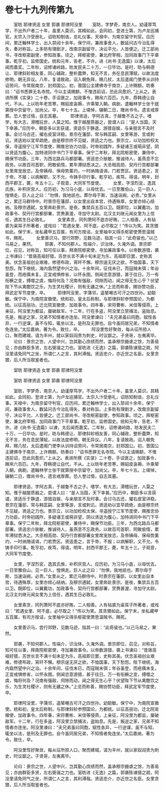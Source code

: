 # 卷七十九列传第九

　　室昉 耶律贤适 女里 郭袭 耶律阿没里 　　室昉，字梦奇，南京人。幼谨厚笃学，不出外户者二十年，虽里人莫识。其精如此。会同初，登进士第，为卢龙巡捕官。太宗入汴受册礼，诏昉知制诰，总礼仪事。天禄中，为南京留守判官。应历间，累迁翰林学士，出入禁闼十余年。保宁间，兼政事舍人，数延问古今治乱得失，奏对称旨。上多昉有理剧才，改南京副留守，决讼平允，人皆便之。迁工部尚书，寻改枢密副使，参知政事。顷之，拜枢密使，兼北府宰相，加同政事门下平章事。乾亨初，监修国史。统和元年，告老，不许。进《尚书·无逸篇》以谏，太后闻而嘉奖。二年秋，诏修诸岭路，昉发民夫二十万，一日毕功。是时，昉与韩德让、耶律斜轸相友善，同心辅政，整析蠹弊，知无不言，务在息民薄赋，以故法度修明，朝无异议。八年，复请致政。诏入朝免拜，赐几杖，太后遣阁门使李从训持诏劳问，令常居南京，封郑国公。初，晋国公主建佛寺于南京，上许赐额。昉奏曰：“诏书悉罪无名寺院。今以主请赐额，不惟违前诏，恐此风愈炽。”上从之。表进所撰《实录》二十卷，手诏褒之，加政事令，赐帛六百匹。九年，荐韩德让自代，不从。上以昉年老苦寒，赐貂皮衾褥，许乘辇入朝。病剧，遣翰林学士张干就第授中京留守，加尚父。卒，年七十五。上嗟悼，辍朝二日，赠尚书令。遗言戒厚葬。恐人誉过情，自志其墓。 　　耶律贤适，字阿古真，于越鲁不古之子。嗜学，有大志，滑稽玩世，人莫之知。惟于越屋质器之，尝谓人曰：“是人当国，天下幸甚。”应历中，朝臣多以言获谴，贤适乐于静退，游猎自娱，与亲朋言不及时事。会讨乌古还，擢右皮室详稳。景宗在藩邸，常与韩匡嗣、女里等游，言或刺讥，贤适劝以宜早疏绝，由是穆宗终不见疑，贤适之力也。景宗立，以功加检校太保，寻遥授宁江军节度使，赐推忠协力功臣。时帝初践阼，多疑诸王或萌非望，阴以贤适为腹心，加特进同中书门下平章事。保宁二年秋，拜北院枢密使，兼侍中，赐保节功臣。三年，为西北路兵马都部署。贤适忠介肤敏，推诚待人，虽燕息不忘政务。以故百司首职，罔敢偷惰，累年滞狱悉决之。大丞相高勋、契丹行宫都部署女里席宠放恣，及帝姨母、保母势薰灼，一时纳赂请谒，门若贾区。贤适患之，言于帝，不报；以病解职，又不允，令铸手印行事。乾亨初，疾笃，得请。明年，封西平郡王，薨，年五十三。子观音，大同军节度使。 　　女里，字涅烈衮，逸其氏族，补积庆宫人。应历初，为习马小底，以母忧去。一日至雅伯山，见一巨人，惶惧走。巨人止之曰：“勿惧，我地祇也。葬尔母于斯，当速诣阙，必贵。”女里从之，累迁马群侍中。时景宗在藩邸，以女里出自本宫，待遇殊厚，女里亦倾心结纳。及穆宗遇弑，女里奔赴景宗。是夜，集禁兵五百以卫。既即位，以翼戴功，加政事令、契丹行宫都部署，赏赉甚渥，寻加守太尉。北汉主刘继元闻女里为上信任，遇其生日必致礼。 　　女里素贪，同列萧阿不底亦好贿，二人相善。人有毡裘为枲耳子所著者，或戏曰：“若遇女里、阿不底，必尽取之！”传以为笑。其贪猥如此。保宁末，坐私藏甲五百属，有司方按诘，女里袖中又得杀枢密使萧思温贼书，赐死。 　　女里善识马，尝行郊野，见数马迹，指其一曰：“此奇骏也。”以己马易之，果然。 　　郭袭，不知何郡人。性端介，识治体。久淹外调。景宗即位，召见，对称旨，知可任以事，拜南院枢密使，寻加兼政事令。以帝数游猎，袭上书谏曰：“昔唐高祖好猎，苏世长言不满十旬未足为乐，高祖即日罢，史称其美。伏念圣祖创业艰难，修德布政，宵旰不懈。穆宗逞无厌之欲，不恤国事，天下愁怨。陛下继统，海内翕然望中兴之治。十余年间，征伐未已，而寇贼未弭；年谷虽登，而疮痍未复。正宜戒惧修省，以怀永图。侧闻恣意游猎，甚于往日。万一有衔橛之变，搏噬之虞，悔将何及？况南有强敌，伺隙而动，闻之得无生心乎？伏望陛下节从禽酣饮之乐，为生灵社稷计，则有无疆之休。”上览而称善，赐协赞功臣，拜武定军节度使，卒。 　　耶律阿没里，字蒲邻，遥辇嘲古可汗之四世孙。幼聪敏。保宁中，为南院宣徽使。统和初，皇太后称制，与耶律斜轸参预国论，为都统。以征高丽功，迁北院宣徽使，加政事令。四年春，宋将曹彬、米信等侵燕，上亲征，阿没里为都监，屡破敌军。十二年，行在多盗，阿没里立禁捕法，盗始息。先是，叛逆之家，兄弟不知情者亦连坐。阿没里谏曰：“夫兄弟虽曰同胞，赋性各异，一行逆谋，虽不与知，辄坐以法，是刑及无罪也。自今虽同居兄弟，不知情者免连坐。”太后嘉纳，著为令。致仕，卒。 　　阿没里性好聚敛，每从征所掠人口，聚而建城，请为丰州，就以家奴阎贵为刺史，时议鄙之。子贤哥，左夷离毕。 　　论曰：景宗之世，人望中兴，岂其勤心庶绩而然，盖承穆宗醟虐之馀，为善易见；亦由群臣多贤，左右弼谐之力也。室昉进《无逸》之篇，郭袭陈谏猎之疏，阿没里请免同气之坐，所谓仁人之言，其利溥哉。贤适忠介，亦近世之名臣。女里贪猥，后人所当取鉴者也。

　　室昉 耶律贤适 女里 郭袭 耶律阿没里

　　室昉 耶律贤适 女里 郭袭 耶律阿没里

　　室昉，字梦奇，南京人。幼谨厚笃学，不出外户者二十年，虽里人莫识。其精如此。会同初，登进士第，为卢龙巡捕官。太宗入汴受册礼，诏昉知制诰，总礼仪事。天禄中，为南京留守判官。应历间，累迁翰林学士，出入禁闼十余年。保宁间，兼政事舍人，数延问古今治乱得失，奏对称旨。上多昉有理剧才，改南京副留守，决讼平允，人皆便之。迁工部尚书，寻改枢密副使，参知政事。顷之，拜枢密使，兼北府宰相，加同政事门下平章事。乾亨初，监修国史。统和元年，告老，不许。进《尚书·无逸篇》以谏，太后闻而嘉奖。二年秋，诏修诸岭路，昉发民夫二十万，一日毕功。是时，昉与韩德让、耶律斜轸相友善，同心辅政，整析蠹弊，知无不言，务在息民薄赋，以故法度修明，朝无异议。八年，复请致政。诏入朝免拜，赐几杖，太后遣阁门使李从训持诏劳问，令常居南京，封郑国公。初，晋国公主建佛寺于南京，上许赐额。昉奏曰：“诏书悉罪无名寺院。今以主请赐额，不惟违前诏，恐此风愈炽。”上从之。表进所撰《实录》二十卷，手诏褒之，加政事令，赐帛六百匹。九年，荐韩德让自代，不从。上以昉年老苦寒，赐貂皮衾褥，许乘辇入朝。病剧，遣翰林学士张干就第授中京留守，加尚父。卒，年七十五。上嗟悼，辍朝二日，赠尚书令。遗言戒厚葬。恐人誉过情，自志其墓。

　　耶律贤适，字阿古真，于越鲁不古之子。嗜学，有大志，滑稽玩世，人莫之知。惟于越屋质器之，尝谓人曰：“是人当国，天下幸甚。”应历中，朝臣多以言获谴，贤适乐于静退，游猎自娱，与亲朋言不及时事。会讨乌古还，擢右皮室详稳。景宗在藩邸，常与韩匡嗣、女里等游，言或刺讥，贤适劝以宜早疏绝，由是穆宗终不见疑，贤适之力也。景宗立，以功加检校太保，寻遥授宁江军节度使，赐推忠协力功臣。时帝初践阼，多疑诸王或萌非望，阴以贤适为腹心，加特进同中书门下平章事。保宁二年秋，拜北院枢密使，兼侍中，赐保节功臣。三年，为西北路兵马都部署。贤适忠介肤敏，推诚待人，虽燕息不忘政务。以故百司首职，罔敢偷惰，累年滞狱悉决之。大丞相高勋、契丹行宫都部署女里席宠放恣，及帝姨母、保母势薰灼，一时纳赂请谒，门若贾区。贤适患之，言于帝，不报；以病解职，又不允，令铸手印行事。乾亨初，疾笃，得请。明年，封西平郡王，薨，年五十三。子观音，大同军节度使。

　　女里，字涅烈衮，逸其氏族，补积庆宫人。应历初，为习马小底，以母忧去。一日至雅伯山，见一巨人，惶惧走。巨人止之曰：“勿惧，我地祇也。葬尔母于斯，当速诣阙，必贵。”女里从之，累迁马群侍中。时景宗在藩邸，以女里出自本宫，待遇殊厚，女里亦倾心结纳。及穆宗遇弑，女里奔赴景宗。是夜，集禁兵五百以卫。既即位，以翼戴功，加政事令、契丹行宫都部署，赏赉甚渥，寻加守太尉。北汉主刘继元闻女里为上信任，遇其生日必致礼。

　　女里素贪，同列萧阿不底亦好贿，二人相善。人有毡裘为枲耳子所著者，或戏曰：“若遇女里、阿不底，必尽取之！”传以为笑。其贪猥如此。保宁末，坐私藏甲五百属，有司方按诘，女里袖中又得杀枢密使萧思温贼书，赐死。

　　女里善识马，尝行郊野，见数马迹，指其一曰：“此奇骏也。”以己马易之，果然。

　　郭袭，不知何郡人。性端介，识治体。久淹外调。景宗即位，召见，对称旨，知可任以事，拜南院枢密使，寻加兼政事令。以帝数游猎，袭上书谏曰：“昔唐高祖好猎，苏世长言不满十旬未足为乐，高祖即日罢，史称其美。伏念圣祖创业艰难，修德布政，宵旰不懈。穆宗逞无厌之欲，不恤国事，天下愁怨。陛下继统，海内翕然望中兴之治。十余年间，征伐未已，而寇贼未弭；年谷虽登，而疮痍未复。正宜戒惧修省，以怀永图。侧闻恣意游猎，甚于往日。万一有衔橛之变，搏噬之虞，悔将何及？况南有强敌，伺隙而动，闻之得无生心乎？伏望陛下节从禽酣饮之乐，为生灵社稷计，则有无疆之休。”上览而称善，赐协赞功臣，拜武定军节度使，卒。

　　耶律阿没里，字蒲邻，遥辇嘲古可汗之四世孙。幼聪敏。保宁中，为南院宣徽使。统和初，皇太后称制，与耶律斜轸参预国论，为都统。以征高丽功，迁北院宣徽使，加政事令。四年春，宋将曹彬、米信等侵燕，上亲征，阿没里为都监，屡破敌军。十二年，行在多盗，阿没里立禁捕法，盗始息。先是，叛逆之家，兄弟不知情者亦连坐。阿没里谏曰：“夫兄弟虽曰同胞，赋性各异，一行逆谋，虽不与知，辄坐以法，是刑及无罪也。自今虽同居兄弟，不知情者免连坐。”太后嘉纳，著为令。致仕，卒。

　　阿没里性好聚敛，每从征所掠人口，聚而建城，请为丰州，就以家奴阎贵为刺史，时议鄙之。子贤哥，左夷离毕。

　　论曰：景宗之世，人望中兴，岂其勤心庶绩而然，盖承穆宗醟虐之馀，为善易见；亦由群臣多贤，左右弼谐之力也。室昉进《无逸》之篇，郭袭陈谏猎之疏，阿没里请免同气之坐，所谓仁人之言，其利溥哉。贤适忠介，亦近世之名臣。女里贪猥，后人所当取鉴者也。